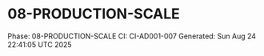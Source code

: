 # 08-PRODUCTION-SCALE
Phase: 08-PRODUCTION-SCALE
CI: CI-AD001-007
Generated: Sun Aug 24 22:41:05 UTC 2025
